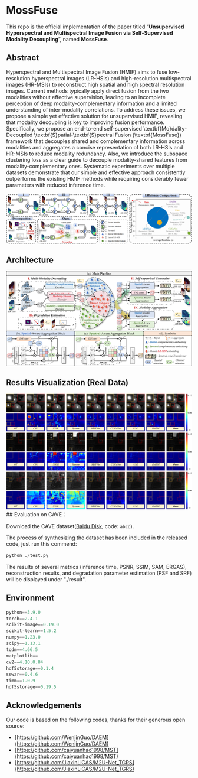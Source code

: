 # MossFuse
This repo is the official implementation of the paper titled “**Unsupervised Hyperspectral and Multispectral Image Fusion via Self-Supervised Modality Decoupling**”, named **MossFuse**.

## Abstract

Hyperspectral and Multispectral Image Fusion (HMIF) aims to fuse low-resolution hyperspectral images (LR-HSIs) and high-resolution multispectral images (HR-MSIs) to reconstruct high spatial and high spectral resolution images. Current methods typically apply direct fusion from the two modalities without effective supervision, leading to an incomplete perception of deep modality-complementary information and a limited understanding of inter-modality correlations. To address these issues, we propose a simple yet effective solution for unsupervised HMIF, revealing that modality decoupling is key to improving fusion performance. Specifically, we propose an end-to-end self-supervised \textbf{Mo}dality-Decoupled \textbf{S}patial-\textbf{S}pectral Fusion (\textbf{MossFuse}) framework that decouples shared and complementary information across modalities and aggregates a concise representation of both LR-HSIs and HR-MSIs to reduce modality redundancy. Also, we introduce the subspace clustering loss as a clear guide to decouple modality-shared features from modality-complementary ones. Systematic experiments over multiple datasets demonstrate that our simple and effective approach consistently outperforms the existing HMIF methods while requiring considerably fewer parameters with reduced inference time.
<div align=center>
<img src="./img/first.png" >
</div>

## Architecture

<div align=center>
<img src="./img/network.png" >
</div>

## Results Visualization (Real Data)

<div align=center>
<img src="./img/CAVE.png" >
</div>

<div align=center>
<img src="./img/Harvard.png" >
</div>

<div align=center>
<img src="./img/NTIRE.png" >
</div>
## Evaluation on CAVE：

Download the CAVE dataset([Baidu Disk](https://pan.baidu.com/s/1eH6WEm7IiXKUxs9pGr60WA?pwd=abcd), code: `abcd`).

The process of synthesizing the dataset has been included in the released code, just run this commend:
```python
python ./test.py
```
The results of several metrics (inference time, PSNR, SSIM, SAM, ERGAS), reconstruction results, and degradation parameter estimation (PSF and SRF) will be displayed under "./result".

## Environment
```python
python==3.9.0
torch==2.4.1
scikit-image==0.19.0
scikit-learn==1.5.2
numpy==1.23.0
scipy==1.13.1
tqdm==4.66.5
matplotlib==
cv2==4.10.0.84
hdf5storage==0.1.4
sewar==0.4.6
timm==1.0.9
hdf5storage==0.19.5
```

## Acknowledgements

Our code is based on the following codes, thanks for their generous open source:

- [https://github.com/WenjinGuo/DAEM](https://github.com/WenjinGuo/DAEM)
- [https://github.com/caiyuanhao1998/MST](https://github.com/caiyuanhao1998/MST)
- [https://github.com/JiaxinLiCAS/M2U-Net_TGRS](https://github.com/JiaxinLiCAS/M2U-Net_TGRS)
